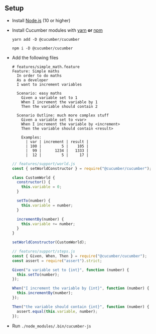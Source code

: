 ## Setup

- Install [Node.js](https://nodejs.org) (10 or higher)
- Install Cucumber modules with [yarn](https://yarnpkg.com/en/) **or** [npm](https://www.npmjs.com/)

  ```
  yarn add -D @cucumber/cucumber

  npm i -D @cucumber/cucumber
  ```

* Add the following files

  ```gherkin
  # features/simple_math.feature
  Feature: Simple maths
    In order to do maths
    As a developer
    I want to increment variables

    Scenario: easy maths
      Given a variable set to 1
      When I increment the variable by 1
      Then the variable should contain 2

    Scenario Outline: much more complex stuff
      Given a variable set to <var>
      When I increment the variable by <increment>
      Then the variable should contain <result>

      Examples:
        | var | increment | result |
        | 100 |         5 |    105 |
        |  99 |      1234 |   1333 |
        |  12 |         5 |     17 |
  ```

  ```javascript
  // features/support/world.js
  const { setWorldConstructor } = require("@cucumber/cucumber");

  class CustomWorld {
    constructor() {
      this.variable = 0;
    }

    setTo(number) {
      this.variable = number;
    }

    incrementBy(number) {
      this.variable += number;
    }
  }

  setWorldConstructor(CustomWorld);
  ```

  ```javascript
  // features/support/steps.js
  const { Given, When, Then } = require("@cucumber/cucumber");
  const assert = require("assert").strict;

  Given("a variable set to {int}", function (number) {
    this.setTo(number);
  });

  When("I increment the variable by {int}", function (number) {
    this.incrementBy(number);
  });

  Then("the variable should contain {int}", function (number) {
    assert.equal(this.variable, number);
  });
  ```

* Run `./node_modules/.bin/cucumber-js`
